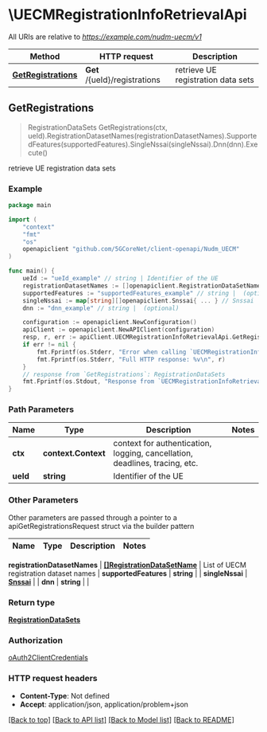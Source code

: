 # \UECMRegistrationInfoRetrievalApi

All URIs are relative to *https://example.com/nudm-uecm/v1*

Method | HTTP request | Description
------------- | ------------- | -------------
[**GetRegistrations**](UECMRegistrationInfoRetrievalApi.md#GetRegistrations) | **Get** /{ueId}/registrations | retrieve UE registration data sets



## GetRegistrations

> RegistrationDataSets GetRegistrations(ctx, ueId).RegistrationDatasetNames(registrationDatasetNames).SupportedFeatures(supportedFeatures).SingleNssai(singleNssai).Dnn(dnn).Execute()

retrieve UE registration data sets

### Example

```go
package main

import (
    "context"
    "fmt"
    "os"
    openapiclient "github.com/5GCoreNet/client-openapi/Nudm_UECM"
)

func main() {
    ueId := "ueId_example" // string | Identifier of the UE
    registrationDatasetNames := []openapiclient.RegistrationDataSetName{*openapiclient.NewRegistrationDataSetName()} // []RegistrationDataSetName | List of UECM registration dataset names
    supportedFeatures := "supportedFeatures_example" // string |  (optional)
    singleNssai := map[string][]openapiclient.Snssai{ ... } // Snssai |  (optional)
    dnn := "dnn_example" // string |  (optional)

    configuration := openapiclient.NewConfiguration()
    apiClient := openapiclient.NewAPIClient(configuration)
    resp, r, err := apiClient.UECMRegistrationInfoRetrievalApi.GetRegistrations(context.Background(), ueId).RegistrationDatasetNames(registrationDatasetNames).SupportedFeatures(supportedFeatures).SingleNssai(singleNssai).Dnn(dnn).Execute()
    if err != nil {
        fmt.Fprintf(os.Stderr, "Error when calling `UECMRegistrationInfoRetrievalApi.GetRegistrations``: %v\n", err)
        fmt.Fprintf(os.Stderr, "Full HTTP response: %v\n", r)
    }
    // response from `GetRegistrations`: RegistrationDataSets
    fmt.Fprintf(os.Stdout, "Response from `UECMRegistrationInfoRetrievalApi.GetRegistrations`: %v\n", resp)
}
```

### Path Parameters


Name | Type | Description  | Notes
------------- | ------------- | ------------- | -------------
**ctx** | **context.Context** | context for authentication, logging, cancellation, deadlines, tracing, etc.
**ueId** | **string** | Identifier of the UE | 

### Other Parameters

Other parameters are passed through a pointer to a apiGetRegistrationsRequest struct via the builder pattern


Name | Type | Description  | Notes
------------- | ------------- | ------------- | -------------

 **registrationDatasetNames** | [**[]RegistrationDataSetName**](RegistrationDataSetName.md) | List of UECM registration dataset names | 
 **supportedFeatures** | **string** |  | 
 **singleNssai** | [**Snssai**](Snssai.md) |  | 
 **dnn** | **string** |  | 

### Return type

[**RegistrationDataSets**](RegistrationDataSets.md)

### Authorization

[oAuth2ClientCredentials](../README.md#oAuth2ClientCredentials)

### HTTP request headers

- **Content-Type**: Not defined
- **Accept**: application/json, application/problem+json

[[Back to top]](#) [[Back to API list]](../README.md#documentation-for-api-endpoints)
[[Back to Model list]](../README.md#documentation-for-models)
[[Back to README]](../README.md)


